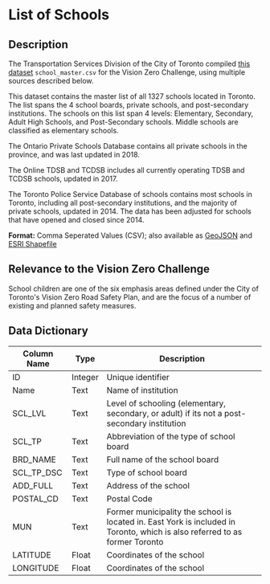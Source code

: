 # List of Schools

## Description
The Transportation Services Division of the City of Toronto compiled [this dataset](school_master.csv) `school_master.csv` for the Vision Zero Challenge, using multiple sources described below. 

This dataset contains the master list of all 1327 schools located in Toronto. The list spans the 4 school boards, private schools, and post-secondary institutions. The schools on this list span 4 levels: Elementary, Secondary, Adult High Schools, and Post-Secondary schools. Middle schools are classified as elementary schools.

The Ontario Private Schools Database contains all private schools in the province, and was last updated in 2018.

The Online TDSB and TCDSB includes all currently operating TDSB and TCDSB schools, updated in 2017.

The Toronto Police Service Database of schools contains most schools in Toronto, including all post-secondary institutions, and the majority of private schools, updated in  2014. The data has been adjusted for schools that have opened and closed since 2014. 

**Format:** Comma Seperated Values (CSV); also available as [GeoJSON](school_master.geojson) and [ESRI Shapefile](school_master.zip)

## Relevance to the Vision Zero Challenge
School children are one of the six emphasis areas defined under the City of Toronto's Vision Zero Road Safety Plan, and are the focus of a number of existing and planned safety measures. 

## Data Dictionary
| Column Name | Type | Description |
|-------------|------|-------------|
| ID | Integer | Unique identifier | 
| Name | Text | Name of institution | 
SCL_LVL | Text| Level of schooling (elementary, secondary, or adult) if its not a post-secondary institution
SCL_TP | Text| Abbreviation of the type of school board
BRD_NAME| Text| Full name of the school board
SCL_TP_DSC|Text|Type of school board
ADD_FULL|Text|Address of the school
POSTAL_CD|Text|Postal Code
MUN|Text|Former municipality the school is located in. East York is included in Toronto, which is also referred to as former Toronto
LATITUDE|Float|Coordinates of the school
LONGITUDE|Float|Coordinates of the school
